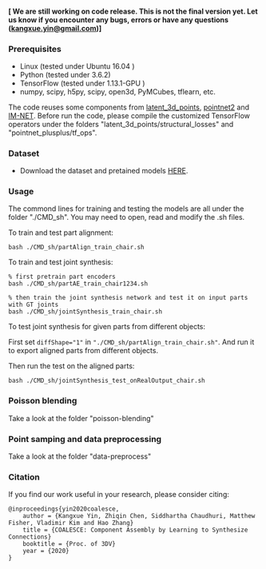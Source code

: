 

#### [ We are still working on code release. This is not the final version yet. Let us know if you encounter any bugs, errors or have any questions (kangxue.yin@gmail.com)]


### Prerequisites

- Linux (tested under Ubuntu 16.04 )
- Python (tested under 3.6.2)
- TensorFlow (tested under 1.13.1-GPU )
- numpy, scipy, h5py, scipy, open3d, PyMCubes, tflearn, etc.

The code reuses some components from 
<a href="https://github.com/optas/latent_3d_points">latent_3d_points</a>,
<a href="https://github.com/charlesq34/pointnet2">pointnet2</a> 
and <a href="https://github.com/czq142857/IM-NET">IM-NET</a>.  Before run the code, please compile the customized TensorFlow operators under the folders "latent\_3d\_points/structural\_losses" and 
"pointnet\_plusplus/tf\_ops".

### Dataset

- Download the dataset and pretained models <a href="https://drive.google.com/u/0/uc?id=1htY0dARRDrOid4gjPHkWtzZNVvbP_rqo&export=download">HERE</a>.


### Usage

The commond lines for training and testing the models are all under the folder "./CMD_sh". You may need to open, read and modify the .sh files.

To train and test part alignment:
```
bash ./CMD_sh/partAlign_train_chair.sh
```

To train and test joint synthesis:
```
% first pretrain part encoders
bash ./CMD_sh/partAE_train_chair1234.sh

% then train the joint synthesis network and test it on input parts with GT joints
bash ./CMD_sh/jointSynthesis_train_chair.sh
```

To test joint synthesis for given parts from different objects:

First set ```diffShape="1"``` in ```"./CMD_sh/partAlign_train_chair.sh"```. And run it to export aligned parts from different objects. 

Then run the test on the aligned parts:
```
bash ./CMD_sh/jointSynthesis_test_onRealOutput_chair.sh
```

### Poisson blending
Take a look at the folder "poisson-blending" 

### Point samping and data preprocessing
Take a look at the folder "data-preprocess" 

### Citation
If you find our work useful in your research, please consider citing:

    @inproceedings{yin2020coalesce,
        author = {Kangxue Yin, Zhiqin Chen, Siddhartha Chaudhuri, Matthew Fisher, Vladimir Kim and Hao Zhang}
        title = {COALESCE: Component Assembly by Learning to Synthesize Connections}
        booktitle = {Proc. of 3DV}
        year = {2020}
    }

